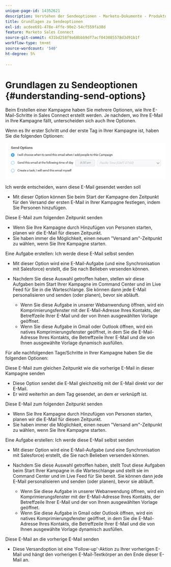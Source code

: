 ```yaml
---
unique-page-id: 14352621
description: Verstehen der Sendeoptionen - Marketo-Dokumente - Produktdokumentation
title: Grundlagen zu Sendeoptionen
exl-id: acdee691-478e-4ffe-90e2-54cf559fa38d
feature: Marketo Sales Connect
source-git-commit: 431bd258f9a68bbb9df7acf043085578d3d91b1f
workflow-type: tm+mt
source-wordcount: '540'
ht-degree: 5%

---
```


# Grundlagen zu Sendeoptionen {#understanding-send-options}

Beim Erstellen einer Kampagne haben Sie mehrere Optionen, wie Ihre E-Mail-Schritte in Sales Connect erstellt werden. Je nachdem, wo Ihre E-Mail in Ihre Kampagne fällt, unterscheiden sich auch Ihre Optionen.

Wenn es Ihr erster Schritt und der erste Tag in Ihrer Kampagne ist, haben Sie die folgenden Optionen:

![](assets/image2019-10-25-10-43-19.png)

Ich werde entscheiden, wann diese E-Mail gesendet werden soll

* Mit dieser Option können Sie beim Start der Kampagne den Zeitpunkt für den Versand der ersten E-Mail in Ihrer Kampagne festlegen, indem Sie Personen hinzufügen.

Diese E-Mail zum folgenden Zeitpunkt senden

* Wenn Sie Ihre Kampagne durch Hinzufügen von Personen starten, planen wir die E-Mail für diesen Zeitpunkt.
* Sie haben immer die Möglichkeit, einen neuen &quot;Versand am&quot;-Zeitpunkt zu wählen, wenn Sie Ihre Kampagne starten.

Eine Aufgabe erstellen: Ich werde diese E-Mail selbst senden

* Mit dieser Option wird eine E-Mail-Aufgabe (und eine Synchronisation mit Salesforce) erstellt, die Sie nach Belieben versenden können.
* Nachdem Sie diese Auswahl getroffen haben, stellen wir diese Aufgaben beim Start Ihrer Kampagne im Command Center und im Live Feed für Sie in die Warteschlange. Sie können dann jede E-Mail personalisieren und senden (oder planen), bevor sie abläuft.

   * Wenn Sie diese Aufgabe in unserer Webanwendung öffnen, wird ein Komprimierungsfenster mit der E-Mail-Adresse Ihres Kontakts, der Betreffzeile Ihrer E-Mail und der von Ihnen ausgewählten Vorlage geöffnet.
   * Wenn Sie diese Aufgabe in Gmail oder Outlook öffnen, wird ein natives Komprimierungsfenster geöffnet, in dem Sie die E-Mail-Adresse Ihres Kontakts, die Betreffzeile Ihrer E-Mail und die von Ihnen ausgewählte Vorlage dynamisch ausfüllen.

Für alle nachfolgenden Tage/Schritte in Ihrer Kampagne haben Sie die folgenden Optionen:

Diese E-Mail zum gleichen Zeitpunkt wie die vorherige E-Mail in dieser Kampagne senden

* Diese Option sendet die E-Mail gleichzeitig mit der E-Mail direkt vor der E-Mail.
* Er wird weiterhin an dem Tag gesendet, an dem er verknüpft ist.

Diese E-Mail zum folgenden Zeitpunkt senden

* Wenn Sie Ihre Kampagne durch Hinzufügen von Personen starten, planen wir die E-Mail für diesen Zeitpunkt.
* Sie haben immer die Möglichkeit, einen neuen &quot;Versand am&quot;-Zeitpunkt zu wählen, wenn Sie Ihre Kampagne starten.

Eine Aufgabe erstellen: Ich werde diese E-Mail selbst senden

* Mit dieser Option wird eine E-Mail-Aufgabe (und eine Synchronisation mit Salesforce) erstellt, die Sie nach Belieben versenden können.
* Nachdem Sie diese Auswahl getroffen haben, stellt Tout diese Aufgaben beim Start Ihrer Kampagne in die Warteschlange und stellt sie im Command Center und im Live Feed für Sie bereit. Sie können dann jede E-Mail personalisieren und senden (oder planen), bevor sie abläuft.

   * Wenn Sie diese Aufgabe in unserer Webanwendung öffnen, wird ein Komprimierungsfenster mit der E-Mail-Adresse Ihres Kontakts, der Betreffzeile Ihrer E-Mail und der von Ihnen ausgewählten Vorlage geöffnet.
   * Wenn Sie diese Aufgabe in Gmail oder Outlook öffnen, wird ein natives Komprimierungsfenster geöffnet, in dem Sie die E-Mail-Adresse Ihres Kontakts, die Betreffzeile Ihrer E-Mail und die von Ihnen ausgewählte Vorlage dynamisch ausfüllen.

Diese E-Mail an die vorherige E-Mail senden

* Diese Versandoption ist eine &#39;Follow-up&#39;-Aktion zu Ihrer vorherigen E-Mail und hängt den vorherigen E-Mail-Textkörper an den Ende dieser E-Mail an.
